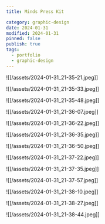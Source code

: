 ```yaml
---
title: Minds Press Kit

category: graphic-design
date: 2024-01-31
modified: 2024-01-31
pinned: false
publish: true
tags:
  - portfolio
  - graphic-design
---
```


![[/assets/2024-01-31_21-35-21.jpeg]]

![[/assets/2024-01-31_21-35-33.jpeg]]

![[/assets/2024-01-31_21-35-48.jpeg]]

![[/assets/2024-01-31_21-36-07.jpeg]]

![[/assets/2024-01-31_21-36-22.jpeg]]

![[/assets/2024-01-31_21-36-35.jpeg]]

![[/assets/2024-01-31_21-36-50.jpeg]]

![[/assets/2024-01-31_21-37-22.jpeg]]

![[/assets/2024-01-31_21-37-35.jpeg]]

![[/assets/2024-01-31_21-37-57.jpeg]]

![[/assets/2024-01-31_21-38-10.jpeg]]

![[/assets/2024-01-31_21-38-27.jpeg]]

![[/assets/2024-01-31_21-38-44.jpeg]]
